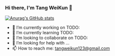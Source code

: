 ### Hi there, I'm Tang WeiKun 👋

[![Anurag's GitHub stats](https://github-readme-stats.vercel.app/api?username=tangweikun&show_icons=true&theme=vue)](https://github.com/anuraghazra/github-readme-stats)

- 🔭 I’m currently working on TODO:
- 🌱 I’m currently learning TODO:
- 👯 I’m looking to collaborate on TODO:
- 🤔 I’m looking for help with ...
- 📫 How to reach me: tangweikun123@gmail.com
